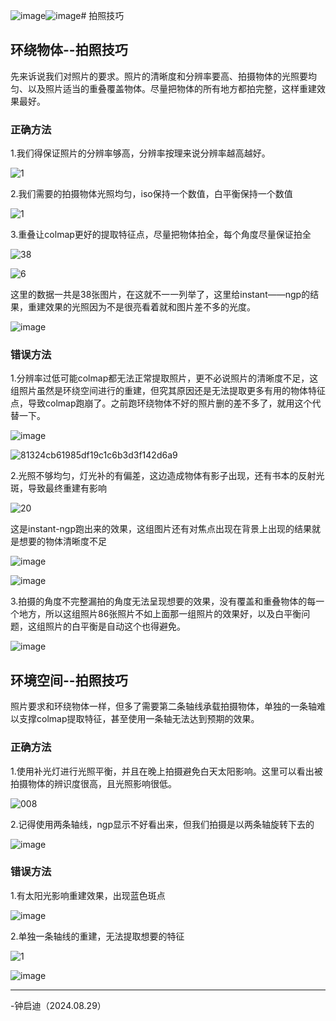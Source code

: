 ![image](https://github.com/user-attachments/assets/98869d77-64b3-451b-8b15-ddc53d1cb721)![image](https://github.com/user-attachments/assets/e094d7ad-c55a-4d2d-a7d3-1448a5a7cca4)# 拍照技巧

## 环绕物体--拍照技巧

先来诉说我们对照片的要求。照片的清晰度和分辨率要高、拍摄物体的光照要均匀、以及照片适当的重叠覆盖物体。尽量把物体的所有地方都拍完整，这样重建效果最好。

###  正确方法

1.我们得保证照片的分辨率够高，分辨率按理来说分辨率越高越好。

![1](https://github.com/user-attachments/assets/f181e14a-4e09-4873-a5b9-d5ba0f444edc)

2.我们需要的拍摄物体光照均匀，iso保持一个数值，白平衡保持一个数值

![1](https://github.com/user-attachments/assets/e24a7999-57a8-4163-b505-daaa14f6e883)

3.重叠让colmap更好的提取特征点，尽量把物体拍全，每个角度尽量保证拍全


![38](https://github.com/user-attachments/assets/5ff96cdf-ac3e-4577-86ef-cdcbd850bafd)

![6](https://github.com/user-attachments/assets/876e7401-545a-44f5-bbca-8d1e249d31d3)

这里的数据一共是38张图片，在这就不一一列举了，这里给instant——ngp的结果，重建效果的光照因为不是很亮看着就和图片差不多的光度。

![image](https://github.com/user-attachments/assets/72c57522-cb86-496e-b70f-eb3fe100cf92)

### 错误方法
 
1.分辨率过低可能colmap都无法正常提取照片，更不必说照片的清晰度不足，这组照片虽然是环绕空间进行的重建，但究其原因还是无法提取更多有用的物体特征点，导致colmap跑崩了。之前跑环绕物体不好的照片删的差不多了，就用这个代替一下。

![image](https://github.com/user-attachments/assets/d0121f58-833c-44b5-bde0-ee27614d470d)

![81324cb61985df19c1c6b3d3f142d6a9](https://github.com/user-attachments/assets/56eca91c-1912-4f21-89df-951d6f1b91f8)

2.光照不够均匀，灯光补的有偏差，这边造成物体有影子出现，还有书本的反射光斑，导致最终重建有影响

![20](https://github.com/user-attachments/assets/5e96a8e5-4d2c-444a-bdf1-ad4cd00e0532)

这是instant-ngp跑出来的效果，这组图片还有对焦点出现在背景上出现的结果就是想要的物体清晰度不足

![image](https://github.com/user-attachments/assets/2378e357-6739-426a-8c71-0caf91fa510a)

![image](https://github.com/user-attachments/assets/e6b00083-b1bb-46de-9e4c-c840838c3fb8)

3.拍摄的角度不完整漏拍的角度无法呈现想要的效果，没有覆盖和重叠物体的每一个地方，所以这组照片86张照片不如上面那一组照片的效果好，以及白平衡问题，这组照片的白平衡是自动这个也得避免。

![image](https://github.com/user-attachments/assets/e7ab6467-b0d9-46bb-aa89-01bd9ff56c16)

## 环境空间--拍照技巧

照片要求和环绕物体一样，但多了需要第二条轴线承载拍摄物体，单独的一条轴难以支撑colmap提取特征，甚至使用一条轴无法达到预期的效果。

### 正确方法

1.使用补光灯进行光照平衡，并且在晚上拍摄避免白天太阳影响。这里可以看出被拍摄物体的辨识度很高，且光照影响很低。

![008](https://github.com/user-attachments/assets/f990c1cc-ac49-4b05-a2d1-90e738dfc8c4)

2.记得使用两条轴线，ngp显示不好看出来，但我们拍摄是以两条轴旋转下去的

![image](https://github.com/user-attachments/assets/7e4186c8-074b-4308-84a3-7c52e0486e85)

### 错误方法

1.有太阳光影响重建效果，出现蓝色斑点

![image](https://github.com/user-attachments/assets/d1c27808-e2e3-4da4-b608-1b404efcc28f)

2.单独一条轴线的重建，无法提取想要的特征

![1](https://github.com/user-attachments/assets/6e352722-5282-409e-ac32-d79e6d63118c)

![image](https://github.com/user-attachments/assets/3d3082a7-5095-4517-bbd6-9042e78c7f9a)

---
-钟启迪（2024.08.29）











